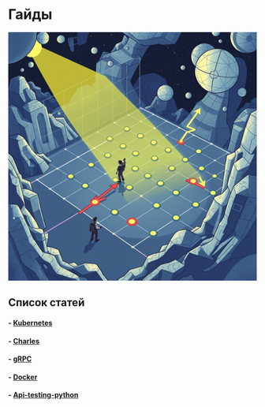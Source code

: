 # <div class="animate__animated animate__bounce">Гайды</div>
<link rel="stylesheet" href="https://cdnjs.cloudflare.com/ajax/libs/animate.css/4.1.1/animate.min.css">

 ![Мой аватар](images/gd.png)

## Список статей
#### - [Kubernetes](kuber.md)
#### - [Charles](charles.md)
#### - [gRPC](gRPC.md)
#### - [Docker](docker.md)
#### - [Api-testing-python](api_testing_python.md)
